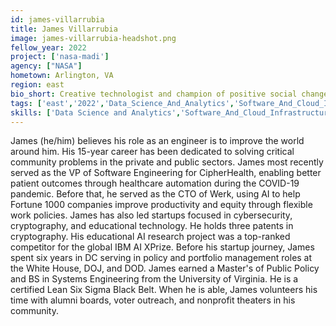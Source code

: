 ```yaml
---
id: james-villarrubia
title: James Villarrubia
image: james-villarrubia-headshot.png
fellow_year: 2022
project: ['nasa-madi']
agency: ["NASA"]
hometown: Arlington, VA
region: east
bio_short: Creative technologist and champion of positive social change through engineering.
tags: ['east','2022','Data_Science_And_Analytics','Software_And_Cloud_Infrastructure']
skills: ['Data Science and Analytics','Software_And_Cloud_Infrastructure']
---
```


James (he/him) believes his role as an engineer is to improve the world around him. His 15-year career has been dedicated to solving critical community problems in the private and public sectors. James most recently served as the VP of Software Engineering for CipherHealth, enabling better patient outcomes through healthcare automation during the COVID-19 pandemic. Before that, he served as the CTO of Werk, using AI to help Fortune 1000 companies improve productivity and equity through flexible work policies. James has also led startups focused in cybersecurity, cryptography, and educational technology. He holds three patents in cryptography. His educational AI research project was a top-ranked competitor for the global IBM AI XPrize. Before his startup journey, James spent six years in DC serving in policy and portfolio management roles at the White House, DOJ, and DOD. James earned a Master's of Public Policy and BS in Systems Engineering from the University of Virginia. He is a certified Lean Six Sigma Black Belt. When he is able, James volunteers his time with alumni boards, voter outreach, and nonprofit theaters in his community.